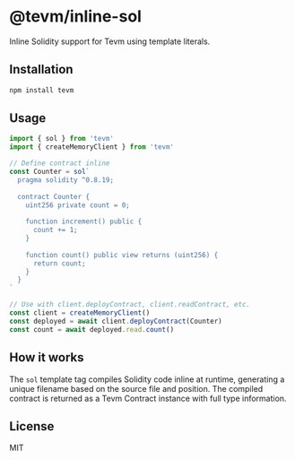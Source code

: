 # @tevm/inline-sol

Inline Solidity support for Tevm using template literals.

## Installation

```bash
npm install tevm
```

## Usage

```typescript
import { sol } from 'tevm'
import { createMemoryClient } from 'tevm'

// Define contract inline
const Counter = sol`
  pragma solidity ^0.8.19;
  
  contract Counter {
    uint256 private count = 0;
    
    function increment() public {
      count += 1;
    }
    
    function count() public view returns (uint256) {
      return count;
    }
  }
`

// Use with client.deployContract, client.readContract, etc.
const client = createMemoryClient()
const deployed = await client.deployContract(Counter)
const count = await deployed.read.count()
```

## How it works

The `sol` template tag compiles Solidity code inline at runtime, generating a unique filename based on the source file and position. The compiled contract is returned as a Tevm Contract instance with full type information.

## License

MIT